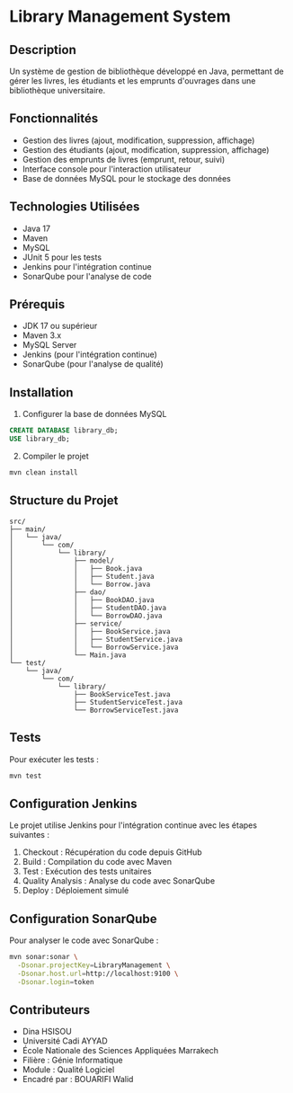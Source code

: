 # Library Management System

## Description
Un système de gestion de bibliothèque développé en Java, permettant de gérer les livres, les étudiants et les emprunts d'ouvrages dans une bibliothèque universitaire.

## Fonctionnalités
- Gestion des livres (ajout, modification, suppression, affichage)
- Gestion des étudiants (ajout, modification, suppression, affichage)
- Gestion des emprunts de livres (emprunt, retour, suivi)
- Interface console pour l'interaction utilisateur
- Base de données MySQL pour le stockage des données

## Technologies Utilisées
- Java 17
- Maven
- MySQL
- JUnit 5 pour les tests
- Jenkins pour l'intégration continue
- SonarQube pour l'analyse de code

## Prérequis
- JDK 17 ou supérieur
- Maven 3.x
- MySQL Server
- Jenkins (pour l'intégration continue)
- SonarQube (pour l'analyse de qualité)

## Installation

1. Configurer la base de données MySQL
```sql
CREATE DATABASE library_db;
USE library_db;
```

2. Compiler le projet
```bash
mvn clean install
```

## Structure du Projet
```
src/
├── main/
│   └── java/
│       └── com/
│           └── library/
│               ├── model/
│               │   ├── Book.java
│               │   ├── Student.java
│               │   └── Borrow.java
│               ├── dao/
│               │   ├── BookDAO.java
│               │   ├── StudentDAO.java
│               │   └── BorrowDAO.java
│               ├── service/
│               │   ├── BookService.java
│               │   ├── StudentService.java
│               │   └── BorrowService.java
│               └── Main.java
└── test/
    └── java/
        └── com/
            └── library/
                ├── BookServiceTest.java
                ├── StudentServiceTest.java
                └── BorrowServiceTest.java
```

## Tests
Pour exécuter les tests :
```bash
mvn test
```

## Configuration Jenkins
Le projet utilise Jenkins pour l'intégration continue avec les étapes suivantes :
1. Checkout : Récupération du code depuis GitHub
2. Build : Compilation du code avec Maven
3. Test : Exécution des tests unitaires
4. Quality Analysis : Analyse du code avec SonarQube
5. Deploy : Déploiement simulé

## Configuration SonarQube
Pour analyser le code avec SonarQube :
```bash
mvn sonar:sonar \
  -Dsonar.projectKey=LibraryManagement \
  -Dsonar.host.url=http://localhost:9100 \
  -Dsonar.login=token
```

## Contributeurs
- Dina HSISOU
- Université Cadi AYYAD
- École Nationale des Sciences Appliquées Marrakech
- Filière : Génie Informatique
- Module : Qualité Logiciel
- Encadré par : BOUARIFI Walid

